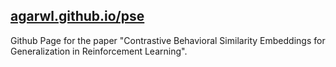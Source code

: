 
## [agarwl.github.io/pse](https://agarwl.github.io/pse)

Github Page for the paper "Contrastive Behavioral Similarity Embeddings for Generalization in Reinforcement Learning".  

